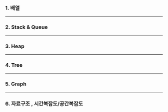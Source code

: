 ### 1. 배열
---
### 2. Stack & Queue
--- 
### 3. Heap
--- 
### 4. Tree
---
### 5. Graph
--- 
### 6. 자료구조 , 시간복잡도/공간복잡도

